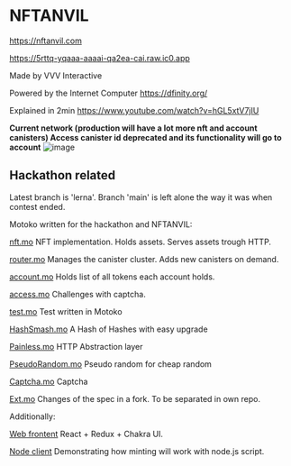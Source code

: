 # NFTANVIL 

https://nftanvil.com

https://5rttq-yqaaa-aaaai-qa2ea-cai.raw.ic0.app

Made by VVV Interactive

Powered by the Internet Computer https://dfinity.org/

Explained in 2min https://www.youtube.com/watch?v=hGL5xtV7jIU


**Current network (production will have a lot more nft and account canisters) Access canister id deprecated and its functionality will go to account**
![image](https://user-images.githubusercontent.com/24810/140567962-9fa57616-084c-4662-8a21-cc8e185c23b7.png)

## Hackathon related

Latest branch is 'lerna'. Branch 'main' is left alone the way it was when contest ended.

Motoko written for the hackathon and NFTANVIL:

[nft.mo](https://github.com/infu/nftanvil/blob/main/src/ic/dropship/nft.mo) NFT implementation. Holds assets. Serves assets trough HTTP.

[router.mo](https://github.com/infu/nftanvil/blob/main/src/ic/dropship/router.mo) Manages the canister cluster. Adds new canisters on demand.

[account.mo](https://github.com/infu/nftanvil/blob/main/src/ic/dropship/account.mo) Holds list of all tokens each account holds.

[access.mo](https://github.com/infu/nftanvil/blob/main/src/ic/accesscontrol/access.mo) Challenges with captcha.

[test.mo](https://github.com/infu/nftanvil/blob/main/test/token_basic.mo) Test written in Motoko

[HashSmash.mo](https://github.com/vvv-interactive/vvv.mo/blob/main/src/HashSmash.mo) A Hash of Hashes with easy upgrade

[Painless.mo](https://github.com/vvv-interactive/vvv.mo/blob/main/src/Painless.mo) HTTP Abstraction layer

[PseudoRandom.mo](https://github.com/vvv-interactive/vvv.mo/blob/main/src/PseudoRandom.mo) Pseudo random for cheap random

[Captcha.mo](https://github.com/vvv-interactive/vvv.mo/blob/main/src/Captcha.mo) Captcha

[Ext.mo](https://github.com/infu/ext.std/blob/main/src/Ext.mo) Changes of the spec in a fork. To be separated in own repo.

Additionally: 

[Web frontent](https://github.com/infu/nftanvil/tree/main/src) React + Redux + Chakra UI.

[Node client](https://github.com/infu/nftanvil_demo_minter) Demonstrating how minting will work with node.js script.
